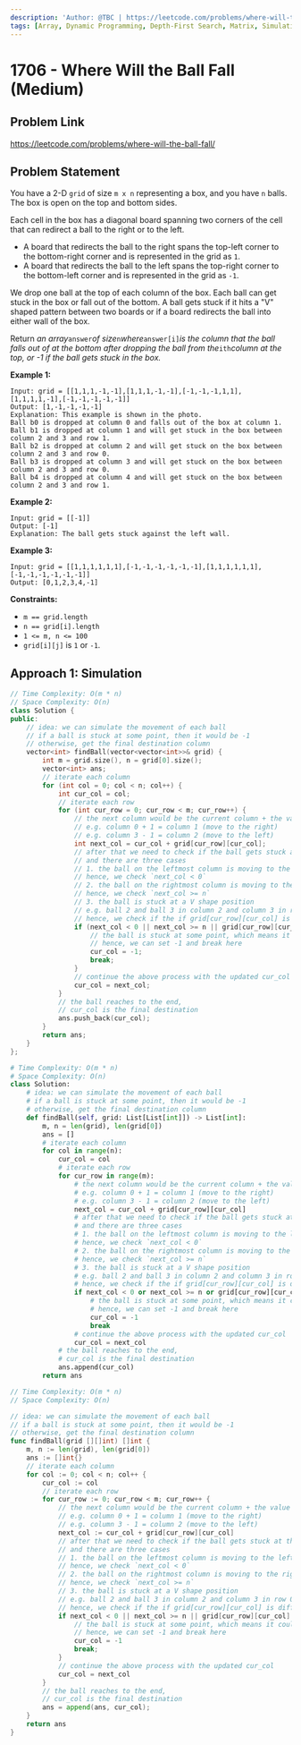 ```yaml
---
description: 'Author: @TBC | https://leetcode.com/problems/where-will-the-ball-fall/'
tags: [Array, Dynamic Programming, Depth-First Search, Matrix, Simulation]
---
```


# 1706 - Where Will the Ball Fall (Medium)

## Problem Link

https://leetcode.com/problems/where-will-the-ball-fall/

## Problem Statement

You have a 2-D `grid` of size `m x n` representing a box, and you have `n` balls. The box is open on the top and bottom sides.

Each cell in the box has a diagonal board spanning two corners of the cell that can redirect a ball to the right or to the left.

- A board that redirects the ball to the right spans the top-left corner to the bottom-right corner and is represented in the grid as `1`.
- A board that redirects the ball to the left spans the top-right corner to the bottom-left corner and is represented in the grid as `-1`.

We drop one ball at the top of each column of the box. Each ball can get stuck in the box or fall out of the bottom. A ball gets stuck if it hits a "V" shaped pattern between two boards or if a board redirects the ball into either wall of the box.

Return _an array_`answer`_of size_`n`_where_`answer[i]`_is the column that the ball falls out of at the bottom after dropping the ball from the_`ith`_column at the top, or -1 if the ball gets stuck in the box._

**Example 1:**

```
Input: grid = [[1,1,1,-1,-1],[1,1,1,-1,-1],[-1,-1,-1,1,1],[1,1,1,1,-1],[-1,-1,-1,-1,-1]]
Output: [1,-1,-1,-1,-1]
Explanation: This example is shown in the photo.
Ball b0 is dropped at column 0 and falls out of the box at column 1.
Ball b1 is dropped at column 1 and will get stuck in the box between column 2 and 3 and row 1.
Ball b2 is dropped at column 2 and will get stuck on the box between column 2 and 3 and row 0.
Ball b3 is dropped at column 3 and will get stuck on the box between column 2 and 3 and row 0.
Ball b4 is dropped at column 4 and will get stuck on the box between column 2 and 3 and row 1.
```

**Example 2:**

```
Input: grid = [[-1]]
Output: [-1]
Explanation: The ball gets stuck against the left wall.
```

**Example 3:**

```
Input: grid = [[1,1,1,1,1,1],[-1,-1,-1,-1,-1,-1],[1,1,1,1,1,1],[-1,-1,-1,-1,-1,-1]]
Output: [0,1,2,3,4,-1]
```

**Constraints:**

- `m == grid.length`
- `n == grid[i].length`
- `1 <= m, n <= 100`
- `grid[i][j]` is `1` or `-1`.

## Approach 1: Simulation

<Tabs>
<TabItem value="cpp" label="C++">
<SolutionAuthor name="@wkw"/>

```cpp
// Time Complexity: O(m * n)
// Space Complexity: O(n)
class Solution {
public:
    // idea: we can simulate the movement of each ball
    // if a ball is stuck at some point, then it would be -1
    // otherwise, get the final destination column
    vector<int> findBall(vector<vector<int>>& grid) {
        int m = grid.size(), n = grid[0].size();
        vector<int> ans;
        // iterate each column
        for (int col = 0; col < n; col++) {
            int cur_col = col;
            // iterate each row
            for (int cur_row = 0; cur_row < m; cur_row++) {
                // the next column would be the current column + the value of the current cell
                // e.g. column 0 + 1 = column 1 (move to the right)
                // e.g. column 3 - 1 = column 2 (move to the left)
                int next_col = cur_col + grid[cur_row][cur_col];
                // after that we need to check if the ball gets stuck at the same column
                // and there are three cases
                // 1. the ball on the leftmost column is moving to the left
                // hence, we check `next_col < 0`
                // 2. the ball on the rightmost column is moving to the right
                // hence, we check `next_col >= n`
                // 3. the ball is stuck at a V shape position
                // e.g. ball 2 and ball 3 in column 2 and column 3 in row 0
                // hence, we check if the if grid[cur_row][cur_col] is different than grid[cur_row][next_col]
                if (next_col < 0 || next_col >= n || grid[cur_row][cur_col] ^ grid[cur_row][next_col]) {
                    // the ball is stuck at some point, which means it couldn't reach to the end
                    // hence, we can set -1 and break here
                    cur_col = -1;
                    break;
                }
                // continue the above process with the updated cur_col
                cur_col = next_col;
            }
            // the ball reaches to the end,
            // cur_col is the final destination
            ans.push_back(cur_col);
        }
        return ans;
    }
};
```

</TabItem>

<TabItem value="py" label="Python">
<SolutionAuthor name="@wkw"/>

```py
# Time Complexity: O(m * n)
# Space Complexity: O(n)
class Solution:
    # idea: we can simulate the movement of each ball
    # if a ball is stuck at some point, then it would be -1
    # otherwise, get the final destination column
    def findBall(self, grid: List[List[int]]) -> List[int]:
        m, n = len(grid), len(grid[0])
        ans = []
        # iterate each column
        for col in range(n):
            cur_col = col
            # iterate each row
            for cur_row in range(m):
                # the next column would be the current column + the value of the current cell
                # e.g. column 0 + 1 = column 1 (move to the right)
                # e.g. column 3 - 1 = column 2 (move to the left)
                next_col = cur_col + grid[cur_row][cur_col]
                # after that we need to check if the ball gets stuck at the same column
                # and there are three cases
                # 1. the ball on the leftmost column is moving to the left
                # hence, we check `next_col < 0`
                # 2. the ball on the rightmost column is moving to the right
                # hence, we check `next_col >= n`
                # 3. the ball is stuck at a V shape position
                # e.g. ball 2 and ball 3 in column 2 and column 3 in row 0
                # hence, we check if the if grid[cur_row][cur_col] is different than grid[cur_row][next_col]
                if next_col < 0 or next_col >= n or grid[cur_row][cur_col] ^ grid[cur_row][next_col]:
                    # the ball is stuck at some point, which means it couldn't reach to the end
                    # hence, we can set -1 and break here
                    cur_col = -1
                    break
                # continue the above process with the updated cur_col
                cur_col = next_col
            # the ball reaches to the end,
            # cur_col is the final destination
            ans.append(cur_col)
        return ans

```

</TabItem>

<TabItem value="go" label="Go">
<SolutionAuthor name="@wkw"/>

```go
// Time Complexity: O(m * n)
// Space Complexity: O(n)

// idea: we can simulate the movement of each ball
// if a ball is stuck at some point, then it would be -1
// otherwise, get the final destination column
func findBall(grid [][]int) []int {
    m, n := len(grid), len(grid[0])
    ans := []int{}
    // iterate each column
    for col := 0; col < n; col++ {
        cur_col := col
        // iterate each row
        for cur_row := 0; cur_row < m; cur_row++ {
            // the next column would be the current column + the value of the current cell
            // e.g. column 0 + 1 = column 1 (move to the right)
            // e.g. column 3 - 1 = column 2 (move to the left)
            next_col := cur_col + grid[cur_row][cur_col]
            // after that we need to check if the ball gets stuck at the same column
            // and there are three cases
            // 1. the ball on the leftmost column is moving to the left
            // hence, we check `next_col < 0`
            // 2. the ball on the rightmost column is moving to the right
            // hence, we check `next_col >= n`
            // 3. the ball is stuck at a V shape position
            // e.g. ball 2 and ball 3 in column 2 and column 3 in row 0
            // hence, we check if the if grid[cur_row][cur_col] is different than grid[cur_row][next_col]
            if next_col < 0 || next_col >= n || grid[cur_row][cur_col] != grid[cur_row][next_col] {
                // the ball is stuck at some point, which means it couldn't reach to the end
                // hence, we can set -1 and break here
                cur_col = -1
                break;
            }
            // continue the above process with the updated cur_col
            cur_col = next_col
        }
        // the ball reaches to the end,
        // cur_col is the final destination
        ans = append(ans, cur_col);
    }
    return ans
}
```

</TabItem>
</Tabs>
